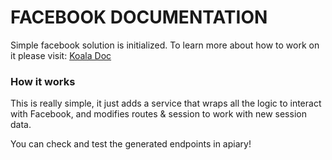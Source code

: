 FACEBOOK DOCUMENTATION
======

Simple facebook solution is initialized. To learn more about how to work on it please visit: [Koala Doc](https://github.com/arsduo/koala)

### How it works

This is really simple, it just adds a service that wraps all the logic to interact with Facebook, and modifies routes & session to work with new session data.

You can check and test the generated endpoints in apiary!